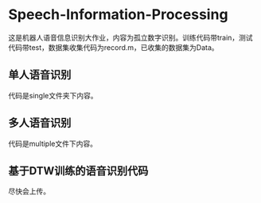 # Speech-Information-Processing
这是机器人语音信息识别大作业，内容为孤立数字识别。训练代码带train，测试代码带test，数据集收集代码为record.m，已收集的数据集为Data。

## 单人语音识别
代码是single文件夹下内容。

## 多人语音识别
代码是multiple文件下内容。

## 基于DTW训练的语音识别代码
尽快会上传。
